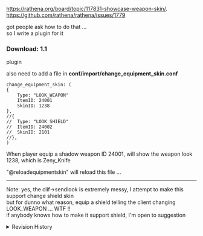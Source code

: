 https://rathena.org/board/topic/117831-showcase-weapon-skin/.  
https://github.com/rathena/rathena/issues/1779

got people ask how to do that ...  
so I write a plugin for it

### Download: 1.1
plugin

also need to add a file in **conf/import/change_equipment_skin.conf**

```
change_equipment_skin: (
{
	Type: "LOOK_WEAPON"
	ItemID: 24001
	SkinID: 1238
},
//{
//	Type: "LOOK_SHIELD"
//	ItemID: 24002
//	SkinID: 2101
//},
)
```

When player equip a shadow weapon ID 24001, will show the weapon look 1238, which is Zeny_Knife

"@reloadequipmentskin" will reload this file ... 

------------------------------------

Note: yes, the clif->sendlook is extremely messy, I attempt to make this support change shield skin  
but for dunno what reason, equip a shield telling the client changing LOOK_WEAPON ... WTF !!  
if anybody knows how to make it support shield, I'm open to suggestion

<details>
<summary>Revision History</summary>

0.1
- initial draft

0.2
- apply the libconfig format

0.3
- apply vector

0.4 - plugin
- shield are send as LOOK_WEAPON .... bullshit

1.0 - plugin
- release with just the weapon look

1.1 - plugin
- display a message for file not found
- fix memory leak on VECTOR_ENSURE

</details>
